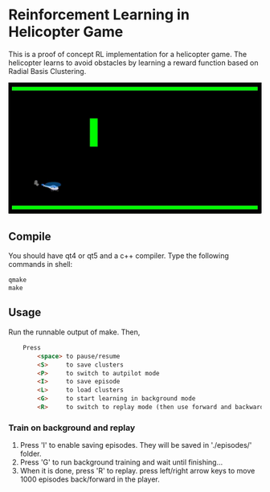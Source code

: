 # Reinforcement Learning in Helicopter Game
This is a proof of concept RL implementation for a helicopter game. The helicopter learns to avoid obstacles by learning a reward function based on Radial Basis Clustering.

![Demo](https://github.com/AmirooR/RL_helicoopter/blob/master/COPS.gif)

## Compile
You should have qt4 or qt5 and a c++ compiler. Type the following commands in shell:

    qmake
    make

## Usage
Run the runnable output of make. Then,
```html
    Press
        <space> to pause/resume
        <S>     to save clusters
        <P>     to switch to autpilot mode
        <I>     to save episode
        <L>     to load clusters
        <G>     to start learning in background mode
        <R>     to switch to replay mode (then use forward and backward to jump 1000 episodes forward or backward
```

### Train on background and replay
1. Press 'I' to enable saving episodes. They will be saved in './episodes/' folder.
2. Press 'G' to run background training and wait until finishing...
3. When it is done, press 'R' to replay. press left/right arrow keys to move 1000 episodes back/forward in the player.
